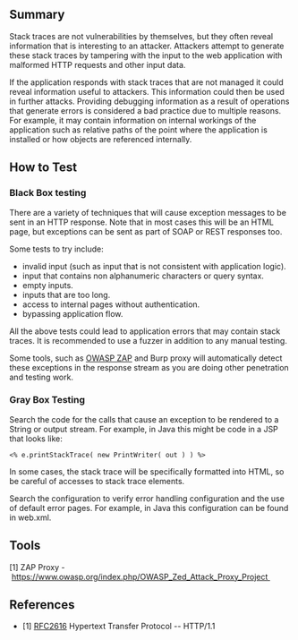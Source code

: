 ## Summary

Stack traces are not vulnerabilities by themselves, but they often
reveal information that is interesting to an attacker. Attackers attempt
to generate these stack traces by tampering with the input to the web
application with malformed HTTP requests and other input data.

If the application responds with stack traces that are not managed it
could reveal information useful to attackers. This information could
then be used in further attacks. Providing debugging information as a
result of operations that generate errors is considered a bad practice
due to multiple reasons. For example, it may contain information on
internal workings of the application such as relative paths of the point
where the application is installed or how objects are referenced
internally.

## How to Test

### Black Box testing

There are a variety of techniques that will cause exception messages to
be sent in an HTTP response. Note that in most cases this will be an
HTML page, but exceptions can be sent as part of SOAP or REST responses
too.

Some tests to try include:

  - invalid input (such as input that is not consistent with application
    logic).
  - input that contains non alphanumeric characters or query syntax.
  - empty inputs.
  - inputs that are too long.
  - access to internal pages without authentication.
  - bypassing application flow.

All the above tests could lead to application errors that may contain
stack traces. It is recommended to use a fuzzer in addition to any
manual testing.

Some tools, such as [OWASP
ZAP](OWASP_Zed_Attack_Proxy_Project "wikilink") and Burp proxy will
automatically detect these exceptions in the response stream as you are
doing other penetration and testing work.

### Gray Box Testing

Search the code for the calls that cause an exception to be rendered to
a String or output stream. For example, in Java this might be code in a
JSP that looks like:

    <% e.printStackTrace( new PrintWriter( out ) ) %>

In some cases, the stack trace will be specifically formatted into HTML,
so be careful of accesses to stack trace elements.

Search the configuration to verify error handling configuration and the
use of default error pages. For example, in Java this configuration can
be found in web.xml.

## Tools

\[1\] ZAP Proxy
- https://www.owasp.org/index.php/OWASP_Zed_Attack_Proxy_Project 

## References

  - \[1\] [RFC2616](http://www.ietf.org/rfc/rfc2616.txt?number=2616)
    Hypertext Transfer Protocol -- HTTP/1.1